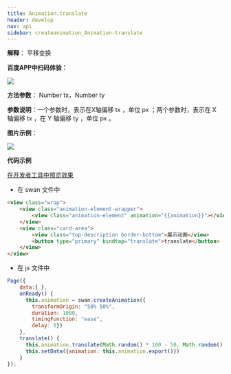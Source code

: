 ```yaml
---
title: Animation.translate
header: develop
nav: api
sidebar: createanimation_Animation-translate
---
```

 
 
**解释**： 平移变换


**百度APP中扫码体验：**

<img src="https://b.bdstatic.com/miniapp/assets/images/doc_demo/translate.png"  class="demo-qrcode-image" />

**方法参数**： Number tx，Number ty 

**参数说明**：一个参数时，表示在X轴偏移 tx ，单位 px ；两个参数时，表示在 X 轴偏移 tx ，在 Y 轴偏移 ty ，单位 px 。 

**图片示例**：

<div class="m-doc-custom-examples">
    <div class="m-doc-custom-examples-correct">
        <img src="https://b.bdstatic.com/miniapp/images/translate.gif">
    </div>
    <div class="m-doc-custom-examples-correct">
        <img src=" ">
    </div>
    <div class="m-doc-custom-examples-correct">
        <img src=" ">
    </div>     
</div>

**代码示例**

<a href="swanide://fragment/8056f13727c80924cfc13a7549c6a0591574217300222" title="在开发者工具中预览效果" target="_self">在开发者工具中预览效果</a>

* 在 swan 文件中

```html
<view class="wrap">
    <view class="animation-element-wrapper">
        <view class="animation-element" animation="{{animation}}"></view>
    </view>
    <view class="card-area">
        <view class="top-description border-bottom">展示动画</view>
        <button type="primary" bindtap="translate">translate</button>
    </view>
</view>
```
* 在 js 文件中

```js
Page({
    data:{ },
    onReady() {
      this.animation = swan.createAnimation({
        transformOrigin: "50% 50%",
        duration: 1000,
        timingFunction: "ease",
        delay: 0})
    },
    translate() {
      this.animation.translate(Math.random() * 100 - 50, Math.random() * 100 - 50).step()
      this.setData({animation: this.animation.export()})
    }
});
```
